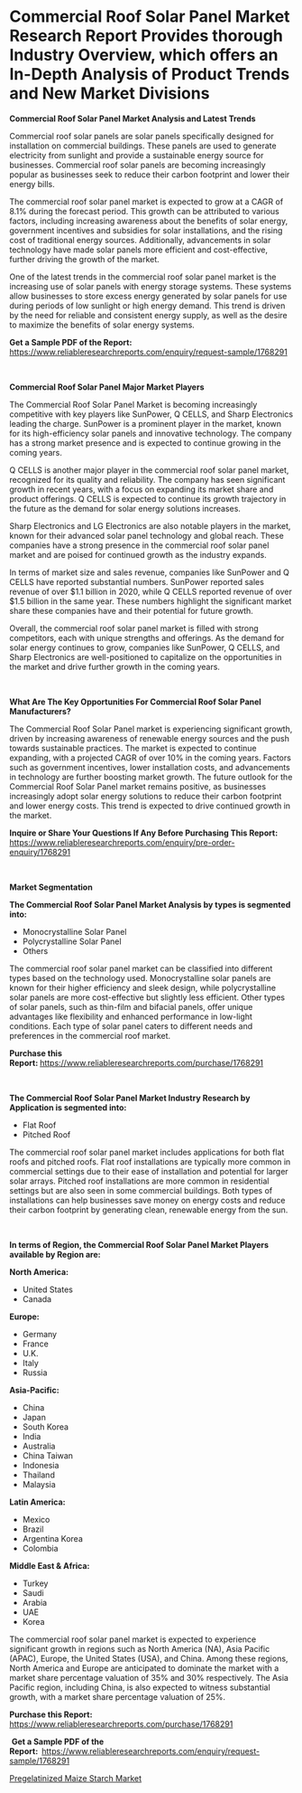 <p><h1>Commercial Roof Solar Panel Market Research Report Provides thorough Industry Overview, which offers an In-Depth Analysis of Product Trends and New Market Divisions</h1></p><p><strong>Commercial Roof Solar Panel Market Analysis and Latest Trends</strong></p>
<p><p>Commercial roof solar panels are solar panels specifically designed for installation on commercial buildings. These panels are used to generate electricity from sunlight and provide a sustainable energy source for businesses. Commercial roof solar panels are becoming increasingly popular as businesses seek to reduce their carbon footprint and lower their energy bills.</p><p>The commercial roof solar panel market is expected to grow at a CAGR of 8.1% during the forecast period. This growth can be attributed to various factors, including increasing awareness about the benefits of solar energy, government incentives and subsidies for solar installations, and the rising cost of traditional energy sources. Additionally, advancements in solar technology have made solar panels more efficient and cost-effective, further driving the growth of the market.</p><p>One of the latest trends in the commercial roof solar panel market is the increasing use of solar panels with energy storage systems. These systems allow businesses to store excess energy generated by solar panels for use during periods of low sunlight or high energy demand. This trend is driven by the need for reliable and consistent energy supply, as well as the desire to maximize the benefits of solar energy systems.</p></p>
<p><strong>Get a Sample PDF of the Report:&nbsp;</strong> <a href="https://www.reliableresearchreports.com/enquiry/request-sample/1768291">https://www.reliableresearchreports.com/enquiry/request-sample/1768291</a></p>
<p>&nbsp;</p>
<p><strong>Commercial Roof Solar Panel Major Market Players</strong></p>
<p><p>The Commercial Roof Solar Panel Market is becoming increasingly competitive with key players like SunPower, Q CELLS, and Sharp Electronics leading the charge. SunPower is a prominent player in the market, known for its high-efficiency solar panels and innovative technology. The company has a strong market presence and is expected to continue growing in the coming years.</p><p>Q CELLS is another major player in the commercial roof solar panel market, recognized for its quality and reliability. The company has seen significant growth in recent years, with a focus on expanding its market share and product offerings. Q CELLS is expected to continue its growth trajectory in the future as the demand for solar energy solutions increases.</p><p>Sharp Electronics and LG Electronics are also notable players in the market, known for their advanced solar panel technology and global reach. These companies have a strong presence in the commercial roof solar panel market and are poised for continued growth as the industry expands.</p><p>In terms of market size and sales revenue, companies like SunPower and Q CELLS have reported substantial numbers. SunPower reported sales revenue of over $1.1 billion in 2020, while Q CELLS reported revenue of over $1.5 billion in the same year. These numbers highlight the significant market share these companies have and their potential for future growth.</p><p>Overall, the commercial roof solar panel market is filled with strong competitors, each with unique strengths and offerings. As the demand for solar energy continues to grow, companies like SunPower, Q CELLS, and Sharp Electronics are well-positioned to capitalize on the opportunities in the market and drive further growth in the coming years.</p></p>
<p>&nbsp;</p>
<p><strong>What Are The Key Opportunities For Commercial Roof Solar Panel Manufacturers?</strong></p>
<p><p>The Commercial Roof Solar Panel market is experiencing significant growth, driven by increasing awareness of renewable energy sources and the push towards sustainable practices. The market is expected to continue expanding, with a projected CAGR of over 10% in the coming years. Factors such as government incentives, lower installation costs, and advancements in technology are further boosting market growth. The future outlook for the Commercial Roof Solar Panel market remains positive, as businesses increasingly adopt solar energy solutions to reduce their carbon footprint and lower energy costs. This trend is expected to drive continued growth in the market.</p></p>
<p><strong>Inquire or Share Your Questions If Any Before Purchasing This Report:</strong> <a href="https://www.reliableresearchreports.com/enquiry/pre-order-enquiry/1768291">https://www.reliableresearchreports.com/enquiry/pre-order-enquiry/1768291</a></p>
<p>&nbsp;</p>
<p><strong>Market Segmentation</strong></p>
<p><strong>The Commercial Roof Solar Panel Market Analysis by types is segmented into:</strong></p>
<p><ul><li>Monocrystalline Solar Panel</li><li>Polycrystalline Solar Panel</li><li>Others</li></ul></p>
<p><p>The commercial roof solar panel market can be classified into different types based on the technology used. Monocrystalline solar panels are known for their higher efficiency and sleek design, while polycrystalline solar panels are more cost-effective but slightly less efficient. Other types of solar panels, such as thin-film and bifacial panels, offer unique advantages like flexibility and enhanced performance in low-light conditions. Each type of solar panel caters to different needs and preferences in the commercial roof market.</p></p>
<p><strong>Purchase this Report:&nbsp;</strong><a href="https://www.reliableresearchreports.com/purchase/1768291">https://www.reliableresearchreports.com/purchase/1768291</a></p>
<p>&nbsp;</p>
<p><strong>The Commercial Roof Solar Panel Market Industry Research by Application is segmented into:</strong></p>
<p><ul><li>Flat Roof</li><li>Pitched Roof</li></ul></p>
<p><p>The commercial roof solar panel market includes applications for both flat roofs and pitched roofs. Flat roof installations are typically more common in commercial settings due to their ease of installation and potential for larger solar arrays. Pitched roof installations are more common in residential settings but are also seen in some commercial buildings. Both types of installations can help businesses save money on energy costs and reduce their carbon footprint by generating clean, renewable energy from the sun.</p></p>
<p>&nbsp;</p>
<p><strong>In terms of Region, the Commercial Roof Solar Panel Market Players available by Region are:</strong></p>
<p>
    <p> <strong> North America: </strong>
        <ul>
            <li>United States</li>
            <li>Canada</li>
        </ul>
        </p> 
    <p> <strong> Europe: </strong>
        <ul>
            <li>Germany</li>
            <li>France</li>
            <li>U.K.</li>
            <li>Italy</li>
            <li>Russia</li>
        </ul>
        </p> 
    <p> <strong> Asia-Pacific: </strong>
        <ul>
            <li>China</li>
            <li>Japan</li>
            <li>South Korea</li>
            <li>India</li>
            <li>Australia</li>
            <li>China Taiwan</li>
            <li>Indonesia</li>
            <li>Thailand</li>
            <li>Malaysia</li>
        </ul>
        </p> 
    <p> <strong> Latin America: </strong>
        <ul>
            <li>Mexico</li>
            <li>Brazil</li>
            <li>Argentina Korea</li>
            <li>Colombia</li>
        </ul>
        </p> 
    <p> <strong> Middle East & Africa: </strong>
        <ul>
            <li>Turkey</li>
            <li>Saudi</li>
            <li>Arabia</li>
            <li>UAE</li>
            <li>Korea</li>
        </ul>
    </p>
    </p>
<p><p>The commercial roof solar panel market is expected to experience significant growth in regions such as North America (NA), Asia Pacific (APAC), Europe, the United States (USA), and China. Among these regions, North America and Europe are anticipated to dominate the market with a market share percentage valuation of 35% and 30% respectively. The Asia Pacific region, including China, is also expected to witness substantial growth, with a market share percentage valuation of 25%.</p></p>
<p><strong>Purchase this Report: </strong><a href="https://www.reliableresearchreports.com/purchase/1768291">https://www.reliableresearchreports.com/purchase/1768291</a></p>
<p>&nbsp;<strong>Get a Sample PDF of the Report:&nbsp;&nbsp;</strong><a href="https://www.reliableresearchreports.com/enquiry/request-sample/1768291">https://www.reliableresearchreports.com/enquiry/request-sample/1768291</a></p>
<p><strong></strong></p>
<p><p><a href="https://forested-sushi-9b0.notion.site/Pregelatinized-Maize-Starch-Market-Size-and-Examines-its-Market-Scope-with-a-Primary-Focus-on-Grow-3d2b4e09b9bf43c48371b04ce7fb6d84">Pregelatinized Maize Starch Market</a></p></p>